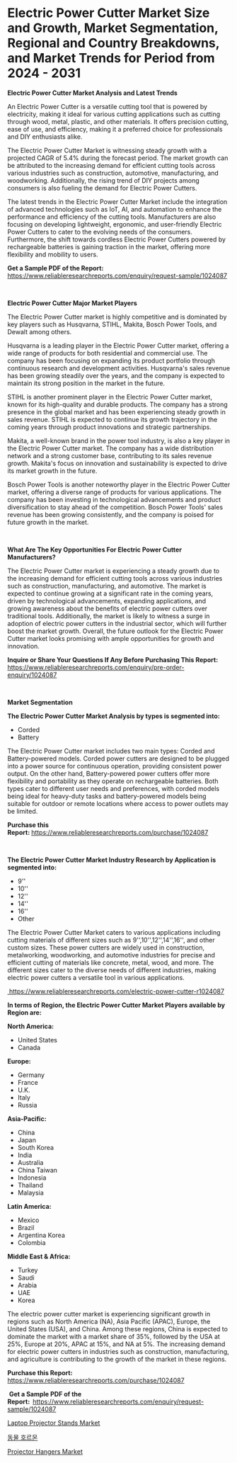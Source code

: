 <p><h1>Electric Power Cutter Market Size and Growth, Market Segmentation, Regional and Country Breakdowns, and Market Trends for Period from 2024 -  2031</h1></p><p><strong>Electric Power Cutter Market Analysis and Latest Trends</strong></p>
<p><p>An Electric Power Cutter is a versatile cutting tool that is powered by electricity, making it ideal for various cutting applications such as cutting through wood, metal, plastic, and other materials. It offers precision cutting, ease of use, and efficiency, making it a preferred choice for professionals and DIY enthusiasts alike.</p><p>The Electric Power Cutter Market is witnessing steady growth with a projected CAGR of 5.4% during the forecast period. The market growth can be attributed to the increasing demand for efficient cutting tools across various industries such as construction, automotive, manufacturing, and woodworking. Additionally, the rising trend of DIY projects among consumers is also fueling the demand for Electric Power Cutters. </p><p>The latest trends in the Electric Power Cutter Market include the integration of advanced technologies such as IoT, AI, and automation to enhance the performance and efficiency of the cutting tools. Manufacturers are also focusing on developing lightweight, ergonomic, and user-friendly Electric Power Cutters to cater to the evolving needs of the consumers. Furthermore, the shift towards cordless Electric Power Cutters powered by rechargeable batteries is gaining traction in the market, offering more flexibility and mobility to users.</p></p>
<p><strong>Get a Sample PDF of the Report:&nbsp;</strong> <a href="https://www.reliableresearchreports.com/enquiry/request-sample/1024087">https://www.reliableresearchreports.com/enquiry/request-sample/1024087</a></p>
<p>&nbsp;</p>
<p><strong>Electric Power Cutter Major Market Players</strong></p>
<p><p>The Electric Power Cutter market is highly competitive and is dominated by key players such as Husqvarna, STIHL, Makita, Bosch Power Tools, and Dewalt among others.</p><p>Husqvarna is a leading player in the Electric Power Cutter market, offering a wide range of products for both residential and commercial use. The company has been focusing on expanding its product portfolio through continuous research and development activities. Husqvarna's sales revenue has been growing steadily over the years, and the company is expected to maintain its strong position in the market in the future.</p><p>STIHL is another prominent player in the Electric Power Cutter market, known for its high-quality and durable products. The company has a strong presence in the global market and has been experiencing steady growth in sales revenue. STIHL is expected to continue its growth trajectory in the coming years through product innovations and strategic partnerships.</p><p>Makita, a well-known brand in the power tool industry, is also a key player in the Electric Power Cutter market. The company has a wide distribution network and a strong customer base, contributing to its sales revenue growth. Makita's focus on innovation and sustainability is expected to drive its market growth in the future.</p><p>Bosch Power Tools is another noteworthy player in the Electric Power Cutter market, offering a diverse range of products for various applications. The company has been investing in technological advancements and product diversification to stay ahead of the competition. Bosch Power Tools' sales revenue has been growing consistently, and the company is poised for future growth in the market.</p></p>
<p>&nbsp;</p>
<p><strong>What Are The Key Opportunities For Electric Power Cutter Manufacturers?</strong></p>
<p><p>The Electric Power Cutter market is experiencing a steady growth due to the increasing demand for efficient cutting tools across various industries such as construction, manufacturing, and automotive. The market is expected to continue growing at a significant rate in the coming years, driven by technological advancements, expanding applications, and growing awareness about the benefits of electric power cutters over traditional tools. Additionally, the market is likely to witness a surge in adoption of electric power cutters in the industrial sector, which will further boost the market growth. Overall, the future outlook for the Electric Power Cutter market looks promising with ample opportunities for growth and innovation.</p></p>
<p><strong>Inquire or Share Your Questions If Any Before Purchasing This Report:</strong> <a href="https://www.reliableresearchreports.com/enquiry/pre-order-enquiry/1024087">https://www.reliableresearchreports.com/enquiry/pre-order-enquiry/1024087</a></p>
<p>&nbsp;</p>
<p><strong>Market Segmentation</strong></p>
<p><strong>The Electric Power Cutter Market Analysis by types is segmented into:</strong></p>
<p><ul><li>Corded</li><li>Battery</li></ul></p>
<p><p>The Electric Power Cutter market includes two main types: Corded and Battery-powered models. Corded power cutters are designed to be plugged into a power source for continuous operation, providing consistent power output. On the other hand, Battery-powered power cutters offer more flexibility and portability as they operate on rechargeable batteries. Both types cater to different user needs and preferences, with corded models being ideal for heavy-duty tasks and battery-powered models being suitable for outdoor or remote locations where access to power outlets may be limited.</p></p>
<p><strong>Purchase this Report:&nbsp;</strong><a href="https://www.reliableresearchreports.com/purchase/1024087">https://www.reliableresearchreports.com/purchase/1024087</a></p>
<p>&nbsp;</p>
<p><strong>The Electric Power Cutter Market Industry Research by Application is segmented into:</strong></p>
<p><ul><li>9''</li><li>10''</li><li>12''</li><li>14''</li><li>16''</li><li>Other</li></ul></p>
<p><p>The Electric Power Cutter Market caters to various applications including cutting materials of different sizes such as 9'',10'',12'',14'',16'', and other custom sizes. These power cutters are widely used in construction, metalworking, woodworking, and automotive industries for precise and efficient cutting of materials like concrete, metal, wood, and more. The different sizes cater to the diverse needs of different industries, making electric power cutters a versatile tool in various applications.</p></p>
<p><a href="https://www.reliableresearchreports.com/electric-power-cutter-r1024087">&nbsp;https://www.reliableresearchreports.com/electric-power-cutter-r1024087</a></p>
<p><strong>In terms of Region, the Electric Power Cutter Market Players available by Region are:</strong></p>
<p>
    <p> <strong> North America: </strong>
        <ul>
            <li>United States</li>
            <li>Canada</li>
        </ul>
        </p> 
    <p> <strong> Europe: </strong>
        <ul>
            <li>Germany</li>
            <li>France</li>
            <li>U.K.</li>
            <li>Italy</li>
            <li>Russia</li>
        </ul>
        </p> 
    <p> <strong> Asia-Pacific: </strong>
        <ul>
            <li>China</li>
            <li>Japan</li>
            <li>South Korea</li>
            <li>India</li>
            <li>Australia</li>
            <li>China Taiwan</li>
            <li>Indonesia</li>
            <li>Thailand</li>
            <li>Malaysia</li>
        </ul>
        </p> 
    <p> <strong> Latin America: </strong>
        <ul>
            <li>Mexico</li>
            <li>Brazil</li>
            <li>Argentina Korea</li>
            <li>Colombia</li>
        </ul>
        </p> 
    <p> <strong> Middle East & Africa: </strong>
        <ul>
            <li>Turkey</li>
            <li>Saudi</li>
            <li>Arabia</li>
            <li>UAE</li>
            <li>Korea</li>
        </ul>
    </p>
    </p>
<p><p>The electric power cutter market is experiencing significant growth in regions such as North America (NA), Asia Pacific (APAC), Europe, the United States (USA), and China. Among these regions, China is expected to dominate the market with a market share of 35%, followed by the USA at 25%, Europe at 20%, APAC at 15%, and NA at 5%. The increasing demand for electric power cutters in industries such as construction, manufacturing, and agriculture is contributing to the growth of the market in these regions.</p></p>
<p><strong>Purchase this Report: </strong><a href="https://www.reliableresearchreports.com/purchase/1024087">https://www.reliableresearchreports.com/purchase/1024087</a></p>
<p>&nbsp;<strong>Get a Sample PDF of the Report:&nbsp;&nbsp;</strong><a href="https://www.reliableresearchreports.com/enquiry/request-sample/1024087">https://www.reliableresearchreports.com/enquiry/request-sample/1024087</a></p>
<p><strong></strong></p>
<p><p><a href="https://www.linkedin.com/pulse/laptop-projector-stands-market-exploring-share-trends-future-growth-nlcyc">Laptop Projector Stands Market</a></p><p><a href="https://medium.com/@douglasvasquez626/%EB%8F%99%EB%AC%BC-%ED%98%B8%EB%A5%B4%EB%AA%AC-%EC%8B%9C%EC%9E%A5-%EC%84%B1%EA%B3%B5%EC%A0%81%EC%9D%B8-%EB%B9%84%EC%A6%88%EB%8B%88%EC%8A%A4-%EC%A0%84%EB%9E%B5%EC%9D%98-%EC%97%B4%EC%87%A0-2031%EB%85%84%EA%B9%8C%EC%A7%80-%EC%98%88%EC%B8%A1-6bfbfdad13a3">동물 호르몬</a></p><p><a href="https://www.linkedin.com/pulse/projector-hangers-market-research-report-its-history-forecast-wbirc">Projector Hangers Market</a></p></p>